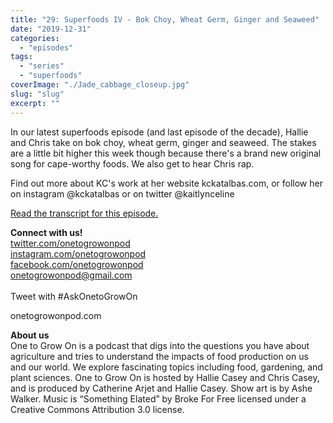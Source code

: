 ```yaml
---
title: "29: Superfoods IV - Bok Choy, Wheat Germ, Ginger and Seaweed"
date: "2019-12-31"
categories: 
  - "episodes"
tags: 
  - "series"
  - "superfoods"
coverImage: "./Jade_cabbage_closeup.jpg"
slug: "slug"
excerpt: ""
---
```


In our latest superfoods episode (and last episode of the decade), Hallie and Chris take on bok choy, wheat germ, ginger and seaweed. The stakes are a little bit higher this week though because there's a brand new original song for cape-worthy foods. We also get to hear Chris rap.

Find out more about KC's work at her website kckatalbas.com, or follow her on instagram @kckatalbas or on twitter @kaitlynceline

[Read the transcript for this episode.](https://www.onetogrowonpod.com/29-superfoods-iv-bok-choy-wheat-germ-ginger-and-seaweed-transcript/)

**Connect with us!**  
[twitter.com/onetogrowonpod](https://twitter.com/onetogrowonpod)  
[instagram.com/onetogrowonpod  
](https://instagram.com/onetogrowonpod)[facebook.com/onetogrowonpod  
](https://facebook.com/onetogrowonpod)[onetogrowonpod@gmail.com  
](mailto:onetogrowonpod@gmail.com)  
Tweet with #AskOnetoGrowOn

onetogrowonpod.com

**About us**  
One to Grow On is a podcast that digs into the questions you have about agriculture and tries to understand the impacts of food production on us and our world. We explore fascinating topics including food, gardening, and plant sciences. One to Grow On is hosted by Hallie Casey and Chris Casey, and is produced by Catherine Arjet and Hallie Casey. Show art is by Ashe Walker. Music is “Something Elated” by Broke For Free licensed under a Creative Commons Attribution 3.0 license.
